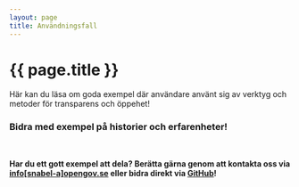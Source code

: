 ```yaml
---
layout: page
title: Användningsfall
---
```

<!-- page content start -->

<div class="container">
  <div class="row">
    <div class="col-md-8">
<h1>{{ page.title }}</h1>
      <p>Här kan du läsa om goda exempel där användare använt sig av verktyg och metoder för transparens och öppehet!</p>
      <h3>Bidra med exempel på historier och erfarenheter!</h3>
      </br>
      <p><b>Har du ett gott exempel att dela? Berätta gärna genom att kontakta oss via <a href="mailto:info[snabel-a]opengov.se">info[snabel-a]opengov.se</a> eller bidra direkt via <a href="https://github.com/okfse/opengovse">GitHub</a>!</b></p>
    </div>
  </div>
</div>

<!--
<div class="col-md-4">
        <h2>Navigering</h2>
        <ul>
          <li><a href="#intro">Introduktion</a></li>
          <li><a href="#bakgrund">Bakgrund och Filosofi</a></li>
	        <li><a href="#material">Läromaterial</a></li>
	        <li><a href="#natverk">Nätverk</a></li>
	        <li><a href="#avancerat">Avancerat</a></li>
        </ul>
</div>
-->
